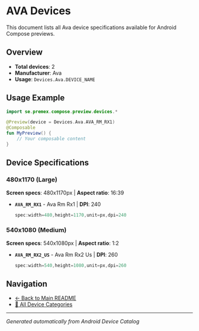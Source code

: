 # AVA Devices

This document lists all Ava device specifications available for Android Compose previews.

## Overview

- **Total devices**: 2
- **Manufacturer**: Ava
- **Usage**: `Devices.Ava.DEVICE_NAME`

## Usage Example

```kotlin
import se.premex.compose.preview.devices.*

@Preview(device = Devices.Ava.AVA_RM_RX1)
@Composable
fun MyPreview() {
    // Your composable content
}
```

## Device Specifications

### 480x1170 (Large)

**Screen specs**: 480x1170px | **Aspect ratio**: 16:39

- **`AVA_RM_RX1`** - Ava Rm Rx1 | **DPI**: 240
  ```kotlin
  spec:width=480,height=1170,unit=px,dpi=240
  ```

### 540x1080 (Medium)

**Screen specs**: 540x1080px | **Aspect ratio**: 1:2

- **`AVA_RM_RX2_US`** - Ava Rm Rx2 Us | **DPI**: 260
  ```kotlin
  spec:width=540,height=1080,unit=px,dpi=260
  ```

## Navigation

- [← Back to Main README](../../README.md)
- [📱 All Device Categories](../README.md)

---
*Generated automatically from Android Device Catalog*
